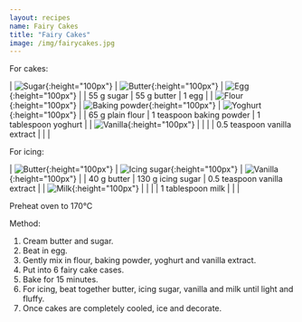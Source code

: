 ```yaml
---
layout: recipes
name: Fairy Cakes
title: "Fairy Cakes"
image: /img/fairycakes.jpg
---
```


For cakes:

| ![Sugar](/img/sugar.jpg){:height="100px"} | ![Butter](/img/butter.jpg){:height="100px"} | ![Egg](/img/egg.jpg){:height="100px"} |
| 55 g sugar | 55 g butter | 1 egg |
| ![Flour](/img/flour.jpg){:height="100px"} | ![Baking powder](/img/bakingpowder.jpg){:height="100px"} | ![Yoghurt](/img/yoghurt.jpg){:height="100px"} |
| 65 g plain flour | 1 teaspoon baking powder | 1 tablespoon yoghurt |
| ![Vanilla](/img/vanilla.jpg){:height="100px"} |  |  |
| 0.5 teaspoon vanilla extract |  |  |

For icing:

| ![Butter](/img/butter.jpg){:height="100px"} | ![Icing sugar](/img/icingsugar.jpg){:height="100px"} | ![Vanilla](/img/vanilla.jpg){:height="100px"} |
| 40 g butter | 130 g icing sugar | 0.5 teaspoon vanilla extract |
| ![Milk](/img/milk.jpg){:height="100px"} |  |  |
| 1 tablespoon milk |  |  |

Preheat oven to 170°C

Method:
1. Cream butter and sugar.
2. Beat in egg.
3. Gently mix in flour, baking powder, yoghurt and vanilla extract.
4. Put into 6 fairy cake cases.
5. Bake for 15 minutes.
6. For icing, beat together butter, icing sugar, vanilla and milk until light and fluffy.
7. Once cakes are completely cooled, ice and decorate.
